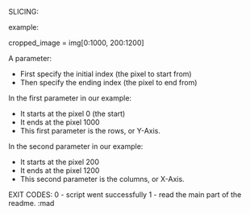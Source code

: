 SLICING:

example:

cropped_image = img[0:1000, 200:1200] 

A parameter:
- First specify the initial index (the pixel to start from)
- Then specify the ending index (the pixel to end from)

In the first parameter in our example:
- It starts at the pixel 0 (the start)
- It ends at the pixel 1000
- This first parameter is the rows, or Y-Axis.

In the second parameter in our example:
- It starts at the pixel 200
- It ends at the pixel 1200
- This second parameter is the columns, or X-Axis.

EXIT CODES: 
0 - script went successfully
1 - read the main part of the readme. :mad
